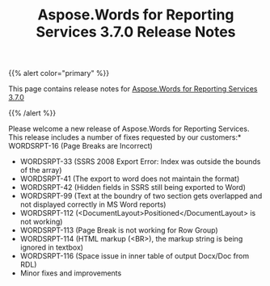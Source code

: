 ﻿---
title: Aspose.Words for Reporting Services 3.7.0 Release Notes
description: "Aspose.Words for Reporting Services 3.7.0 Release Notes – learn about the latest updates and fixes."
type: docs
weight: 10
url: /reportingservices/aspose-words-for-reporting-services-3-7-0-release-notes/
---

{{% alert color="primary" %}} 

This page contains release notes for [Aspose.Words for Reporting Services 3.7.0](http://www.aspose.com/downloads/words/reportingservices/new-releases/aspose.words-for-reporting-services-3.7.0/)

{{% /alert %}} 

Please welcome a new release of Aspose.Words for Reporting Services. This release includes a number of fixes requested by our customers:* WORDSRPT-16 (Page Breaks are Incorrect) 

- WORDSRPT-33 (SSRS 2008 Export Error: Index was outside the bounds of the array)
- WORDSRPT-41 (The export to word does not maintain the format)
- WORDSRPT-42 (Hidden fields in SSRS still being exported to Word)
- WORDSRPT-99 (Text at the boundry of two section gets overlapped and not displayed correctly in MS Word reports)
- WORDSRPT-112 (&lt;DocumentLayout&gt;Positioned&lt;/DocumentLayout&gt; is not working)
- WORDSRPT-113 (Page Break is not working for Row Group)
- WORDSRPT-114 (HTML markup (&lt;BR&gt;), the markup string is being ignored in textbox)
- WORDSRPT-116 (Space issue in inner table of output Docx/Doc from RDL)
- Minor fixes and improvements
